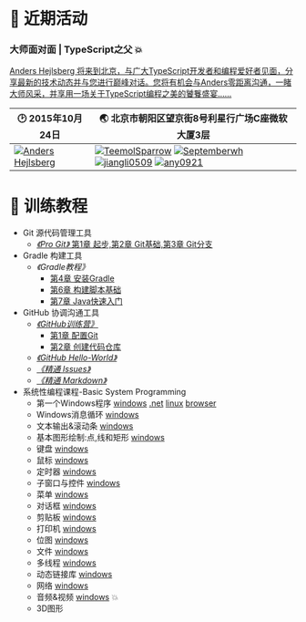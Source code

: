 # :bell: 近期活动
###  大师面对面 | TypeScript之父 :boom:
[Anders Hejlsberg 将来到北京，与广大TypeScript开发者和编程爱好者见面，分享最新的技术动态并与您进行巅峰对话。您将有机会与Anders零距离沟通，一睹大师风采，并享用一场关于TypeScript编程之美的饕餮盛宴……](https://github.com/HP-Enterprise/Training/issues/11)

:clock2: 2015年10月24日 | :earth_asia: 北京市朝阳区望京街8号利星行广场C座微软大厦3层
---|---
[![Anders Hejlsberg](https://avatars2.githubusercontent.com/u/4226954?v=3&s=128)](https://github.com/ahejlsberg) | [![TeemolSparrow](https://avatars3.githubusercontent.com/u/13936823?v=3&s=80)](https://github.com/TeemolSparrow) [![Septemberwh](https://avatars1.githubusercontent.com/u/9412495?v=3&s=80)](https://github.com/Septemberwh) [![jiangli0509](https://avatars3.githubusercontent.com/u/5874912?v=3&s=80)](https://github.com/jiangli0509) [![any0921](https://avatars2.githubusercontent.com/u/14539598?v=3&s=80)](https://github.com/any0921)

# :book: 训练教程


+ Git 源代码管理工具
    + [*《Pro Git》* 第1章 起步,第2章 Git基础,第3章 Git分支](http://git-scm.com/book/zh/v2)
+ Gradle 构建工具
    + *《Gradle教程》* 
        + [第4章 安装Gradle](Gradle/第四章-Gradle安装.md)
        + [第6章 构建脚本基础](Gradle/Gradle-Chapter6.md)
        + [第7章 Java快速入门](Gradle/第七章-Java快速入门.md)
+ GitHub 协调沟通工具
    + [*《GitHub训练营》*](https://help.github.com/categories/bootcamp)
        + [第1章 配置Git](GitHub/Set%20up%20Git.md)
        + [第2章 创建代码仓库](GitHub/Creat%20a%20Repo.md)
    + [*《GitHub Hello-World》*](GitHub/GitHub-HelloWorld.md)
    + [*《精通 Issues》*](GitHub/issues.md)
    + [*《精通 Markdown》*](GitHub/精通Markdown.md)
+ 系统性编程课程-Basic System Programming
    + 第一个Windows程序 [windows](BasicSysProg/win/01HelloWindows) [.net](BasicSysProg/dotNet/01HelloDotNet) [linux](BasicSysProg/linux/01HelloWorld) [browser](../gh-pages/BasicSysProg/browser/01HelloWorld)
    + Windows消息循环 [windows](BasicSysProg/win/02MessageLoop)
    + 文本输出&滚动条 [windows](BasicSysProg/win/03TextScroll)
    + 基本图形绘制:点,线和矩形 [windows](BasicSysProg/win/04BasicDrawing)
    + 键盘 [windows](BasicSysProg/win/05Keyboard)
    + 鼠标 [windows](BasicSysProg/win/06Mouse)
    + 定时器 [windows](BasicSysProg/win/07Timer)
    + 子窗口与控件 [windows](BasicSysProg/win/08Children)
    + 菜单 [windows](BasicSysProg/win/09Menu)
    + 对话框 [windows](BasicSysProg/win/10Dialog)
    + 剪贴板 [windows](BasicSysProg/win/11ClipBoard)
    + 打印机 [windows](BasicSysProg/win/12Printer)
    + 位图 [windows](BasicSysProg/win/13Bitmap)
    + 文件 [windows](BasicSysProg/win/14File)
    + 多线程 [windows](BasicSysProg/win/15Threading)
    + 动态链接库 [windows](BasicSysProg/win/16Main)
    + 网络 [windows](BasicSysProg/win/17EncryptedChat)
    + 音频&视频 [windows](BasicSysProg/win/18AV) :boom:
    + 3D图形
